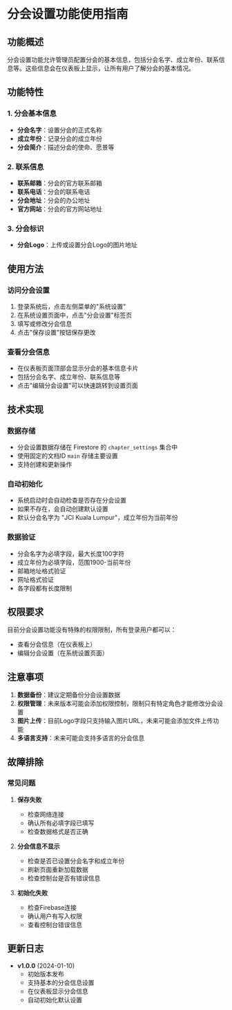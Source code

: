 # 分会设置功能使用指南

## 功能概述

分会设置功能允许管理员配置分会的基本信息，包括分会名字、成立年份、联系信息等。这些信息会在仪表板上显示，让所有用户了解分会的基本情况。

## 功能特性

### 1. 分会基本信息
- **分会名字**：设置分会的正式名称
- **成立年份**：记录分会的成立年份
- **分会简介**：描述分会的使命、愿景等

### 2. 联系信息
- **联系邮箱**：分会的官方联系邮箱
- **联系电话**：分会的联系电话
- **分会地址**：分会的办公地址
- **官方网站**：分会的官方网站地址

### 3. 分会标识
- **分会Logo**：上传或设置分会Logo的图片地址

## 使用方法

### 访问分会设置
1. 登录系统后，点击左侧菜单的"系统设置"
2. 在系统设置页面中，点击"分会设置"标签页
3. 填写或修改分会信息
4. 点击"保存设置"按钮保存更改

### 查看分会信息
- 在仪表板页面顶部会显示分会的基本信息卡片
- 包括分会名字、成立年份、联系信息等
- 点击"编辑分会设置"可以快速跳转到设置页面

## 技术实现

### 数据存储
- 分会设置数据存储在 Firestore 的 `chapter_settings` 集合中
- 使用固定的文档ID `main` 存储主要设置
- 支持创建和更新操作

### 自动初始化
- 系统启动时会自动检查是否存在分会设置
- 如果不存在，会自动创建默认设置
- 默认分会名字为 "JCI Kuala Lumpur"，成立年份为当前年份

### 数据验证
- 分会名字为必填字段，最大长度100字符
- 成立年份为必填字段，范围1900-当前年份
- 邮箱地址格式验证
- 网址格式验证
- 各字段都有长度限制

## 权限要求

目前分会设置功能没有特殊的权限限制，所有登录用户都可以：
- 查看分会信息（在仪表板上）
- 编辑分会设置（在系统设置页面）

## 注意事项

1. **数据备份**：建议定期备份分会设置数据
2. **权限管理**：未来版本可能会添加权限控制，限制只有特定角色才能修改分会设置
3. **图片上传**：目前Logo字段只支持输入图片URL，未来可能会添加文件上传功能
4. **多语言支持**：未来可能会支持多语言的分会信息

## 故障排除

### 常见问题

1. **保存失败**
   - 检查网络连接
   - 确认所有必填字段已填写
   - 检查数据格式是否正确

2. **分会信息不显示**
   - 检查是否已设置分会名字和成立年份
   - 刷新页面重新加载数据
   - 检查控制台是否有错误信息

3. **初始化失败**
   - 检查Firebase连接
   - 确认用户有写入权限
   - 查看控制台错误信息

## 更新日志

- **v1.0.0** (2024-01-10)
  - 初始版本发布
  - 支持基本的分会信息设置
  - 在仪表板显示分会信息
  - 自动初始化默认设置
